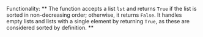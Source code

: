 Functionality: ** The function accepts a list `lst` and returns `True` if the list is sorted in non-decreasing order; otherwise, it returns `False`. It handles empty lists and lists with a single element by returning `True`, as these are considered sorted by definition. **